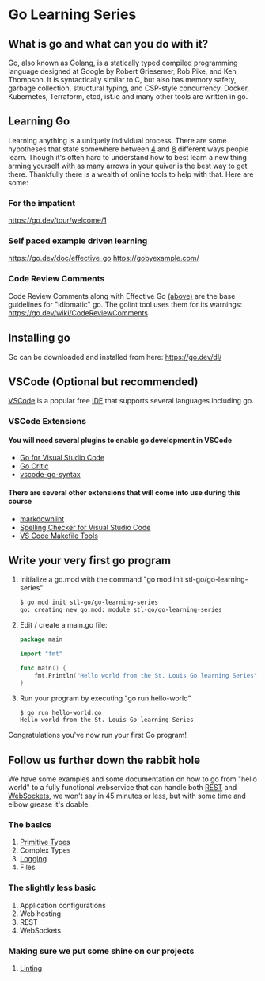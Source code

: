 # Go Learning Series

## What is go and what can you do with it?

Go, also known as Golang, is a statically typed compiled programming language designed at Google by Robert Griesemer, Rob Pike, and Ken Thompson. It is syntactically similar to C, but also has memory safety, garbage collection, structural typing, and CSP-style concurrency.  Docker, Kubernetes, Terraform, etcd, ist.io and many other tools are written in go.

## Learning Go

Learning anything is a uniquely individual process.  There are some hypotheses that state somewhere between [4](https://vark-learn.com/introduction-to-vark/the-vark-modalities/) and [8](https://www.viewsonic.com/library/education/the-8-learning-styles/) different ways people learn.  Though it's often hard to understand how to best learn a new thing arming yourself with as many arrows in your quiver is the best way to get there.  Thankfully there is a wealth of online tools to help with that.  Here are some:

### For the impatient

<https://go.dev/tour/welcome/1>

### Self paced example driven learning

<https://go.dev/doc/effective_go>
<https://gobyexample.com/>

### Code Review Comments

Code Review Comments along with Effective Go [(above)](https://go.dev/doc/effective_go) are the base guidelines for "idiomatic" go.  The golint tool uses them for its warnings:\
<https://go.dev/wiki/CodeReviewComments>

## Installing go

Go can be downloaded and installed from here: <https://go.dev/dl/>

## VSCode (Optional but recommended)

[VSCode](https://code.visualstudio.com/download) is a popular free [IDE](https://en.wikipedia.org/wiki/Integrated_development_environment) that supports several languages including go.

### VSCode Extensions

#### You will need several plugins to enable go development in VSCode

- [Go for Visual Studio Code](https://marketplace.visualstudio.com/items?itemName=golang.Go)
- [Go Critic](https://marketplace.visualstudio.com/items?itemName=neverik.go-critic)
- [vscode-go-syntax](https://marketplace.visualstudio.com/items?itemName=dunstontc.vscode-go-syntax)

#### There are several other extensions that will come into use during this course

- [markdownlint](https://marketplace.visualstudio.com/items?itemName=DavidAnson.vscode-markdownlint)
- [Spelling Checker for Visual Studio Code](https://marketplace.visualstudio.com/items?itemName=streetsidesoftware.code-spell-checker)
- [VS Code Makefile Tools](https://marketplace.visualstudio.com/items?itemName=ms-vscode.makefile-tools)

## Write your very first go program

1. Initialize a go.mod with the command "go mod init stl-go/go-learning-series"

    ```bash
    $ go mod init stl-go/go-learning-series
    go: creating new go.mod: module stl-go/go-learning-series
    ```

2. Edit / create a main.go file:

    ```go
    package main

    import "fmt"

    func main() {
        fmt.Println("Hello world from the St. Louis Go learning Series")
    }
    ```

3. Run your program by executing "go run hello-world"

    ```bash
    $ go run hello-world.go
    Hello world from the St. Louis Go learning Series
    ```

Congratulations you've now run your first Go program!

## Follow us further down the rabbit hole

We have some examples and some documentation on how to go from "hello world" to a fully functional webservice that can handle both [REST](https://en.wikipedia.org/wiki/REST) and [WebSockets](https://en.wikipedia.org/wiki/WebSocket), we won't say in 45 minutes or less, but with some time and elbow grease it's doable.

### The basics

1. [Primitive Types](docs/primitives.md)
2. Complex Types
3. [Logging](docs/logging.md)
4. Files

### The slightly less basic

1. Application configurations
2. Web hosting
3. REST
4. WebSockets

### Making sure we put some shine on our projects

1. [Linting](docs/linting.md)
